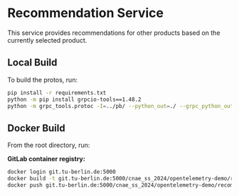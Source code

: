 # Recommendation Service

This service provides recommendations for other products based on the currently
selected product.

## Local Build

To build the protos, run:

```sh
pip install -r requirements.txt
python -m pip install grpcio-tools==1.48.2
python -m grpc_tools.protoc -I=../pb/ --python_out=./ --grpc_python_out=./ ../pb/demo.proto
```

## Docker Build

From the root directory, run:

**GitLab container registry:**
```sh
docker login git.tu-berlin.de:5000
docker build -t git.tu-berlin.de:5000/cnae_ss_2024/opentelemetry-demo/recommendationservice:original -f ./src/recommendationservice/Dockerfile .
docker push git.tu-berlin.de:5000/cnae_ss_2024/opentelemetry-demo/recommendationservice:original
```
